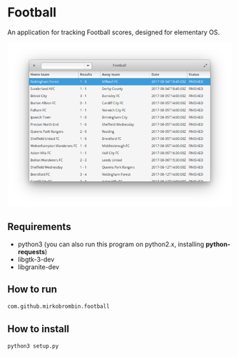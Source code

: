 # Football
An application for tracking Football scores, designed for elementary OS.

![Screenshot](screenshot.png)

## Requirements
- python3 (you can also run this program on python2.x, installing **python-requests**)
- libgtk-3-dev
- libgranite-dev


## How to run

```bash
com.github.mirkobrombin.football
```

## How to install

```bash
python3 setup.py
```
